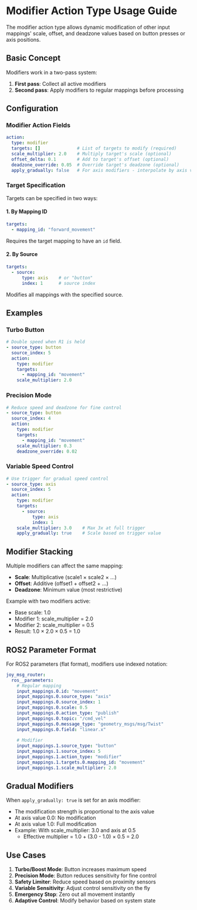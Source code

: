 # Modifier Action Type Usage Guide

The modifier action type allows dynamic modification of other input mappings' scale, offset, and deadzone values based on button presses or axis positions.

## Basic Concept

Modifiers work in a two-pass system:
1. **First pass**: Collect all active modifiers
2. **Second pass**: Apply modifiers to regular mappings before processing

## Configuration

### Modifier Action Fields

```yaml
action:
  type: modifier
  targets: []              # List of targets to modify (required)
  scale_multiplier: 2.0    # Multiply target's scale (optional)
  offset_delta: 0.1        # Add to target's offset (optional)
  deadzone_override: 0.05  # Override target's deadzone (optional)
  apply_gradually: false   # For axis modifiers - interpolate by axis value
```

### Target Specification

Targets can be specified in two ways:

#### 1. By Mapping ID
```yaml
targets:
  - mapping_id: "forward_movement"
```
Requires the target mapping to have an `id` field.

#### 2. By Source
```yaml
targets:
  - source:
      type: axis    # or "button"
      index: 1      # source index
```
Modifies all mappings with the specified source.

## Examples

### Turbo Button
```yaml
# Double speed when R1 is held
- source_type: button
  source_index: 5
  action:
    type: modifier
    targets:
      - mapping_id: "movement"
    scale_multiplier: 2.0
```

### Precision Mode
```yaml
# Reduce speed and deadzone for fine control
- source_type: button
  source_index: 4
  action:
    type: modifier
    targets:
      - mapping_id: "movement"
    scale_multiplier: 0.3
    deadzone_override: 0.02
```

### Variable Speed Control
```yaml
# Use trigger for gradual speed control
- source_type: axis
  source_index: 5
  action:
    type: modifier
    targets:
      - source:
          type: axis
          index: 1
    scale_multiplier: 3.0    # Max 3x at full trigger
    apply_gradually: true    # Scale based on trigger value
```

## Modifier Stacking

Multiple modifiers can affect the same mapping:
- **Scale**: Multiplicative (scale1 × scale2 × ...)
- **Offset**: Additive (offset1 + offset2 + ...)
- **Deadzone**: Minimum value (most restrictive)

Example with two modifiers active:
- Base scale: 1.0
- Modifier 1: scale_multiplier = 2.0
- Modifier 2: scale_multiplier = 0.5
- Result: 1.0 × 2.0 × 0.5 = 1.0

## ROS2 Parameter Format

For ROS2 parameters (flat format), modifiers use indexed notation:

```yaml
joy_msg_router:
  ros__parameters:
    # Regular mapping
    input_mappings.0.id: "movement"
    input_mappings.0.source_type: "axis"
    input_mappings.0.source_index: 1
    input_mappings.0.scale: 0.5
    input_mappings.0.action_type: "publish"
    input_mappings.0.topic: "/cmd_vel"
    input_mappings.0.message_type: "geometry_msgs/msg/Twist"
    input_mappings.0.field: "linear.x"
    
    # Modifier
    input_mappings.1.source_type: "button"
    input_mappings.1.source_index: 5
    input_mappings.1.action_type: "modifier"
    input_mappings.1.targets.0.mapping_id: "movement"
    input_mappings.1.scale_multiplier: 2.0
```

## Gradual Modifiers

When `apply_gradually: true` is set for an axis modifier:
- The modification strength is proportional to the axis value
- At axis value 0.0: No modification
- At axis value 1.0: Full modification
- Example: With scale_multiplier: 3.0 and axis at 0.5
  - Effective multiplier = 1.0 + (3.0 - 1.0) × 0.5 = 2.0

## Use Cases

1. **Turbo/Boost Mode**: Button increases maximum speed
2. **Precision Mode**: Button reduces sensitivity for fine control
3. **Safety Limiter**: Reduce speed based on proximity sensors
4. **Variable Sensitivity**: Adjust control sensitivity on the fly
5. **Emergency Stop**: Zero out all movement instantly
6. **Adaptive Control**: Modify behavior based on system state